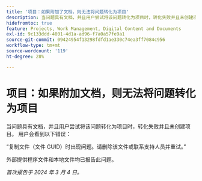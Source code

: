 ```yaml
---
title: '项目：如果附加了文档，则无法将问题转化为项目'
description: 当问题具有文档，并且用户尝试将该问题转化为项目时，转化失败并且未创建项目。 用户会看到一个错误。
hidefromtoc: true
feature: Projects, Work Management, Digital Content and Documents
exl-id: 9c133ddd-4001-4d1a-ad96-f7a0a57fe9a1
source-git-commit: 09424954f13298fdfd1ae330c74ea3ff7084c956
workflow-type: tm+mt
source-wordcount: '119'
ht-degree: 28%

---
```


# 项目：如果附加文档，则无法将问题转化为项目

<!--

>[!NOTE]
>
>This issue was fixed on April 18, 2024.

-->

当问题具有文档，并且用户尝试将该问题转化为项目时，转化失败并且未创建项目。 用户会看到以下错误：

“复制文件（文件 GUID）时出现问题。请删除该文件或联系支持人员并重试。”

外部提供程序文件和本地文件均已报告此问题。

_首次报告于 2024 年 3 月 4 日。_
